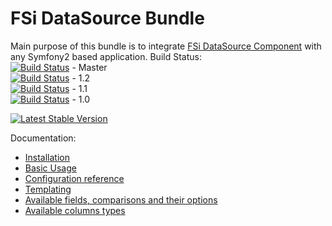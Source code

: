 # FSi DataSource Bundle #

Main purpose of this bundle is to integrate [FSi DataSource Component](https://github.com/fsi-open/datasource)
with any Symfony2 based application.
Build Status:  
[![Build Status](https://travis-ci.org/fsi-open/datasource-bundle.png?branch=master)](https://travis-ci.org/fsi-open/datasource-bundle) - Master    
[![Build Status](https://travis-ci.org/fsi-open/datasource-bundle.png?branch=1.2)](https://travis-ci.org/fsi-open/datasource-bundle) - 1.2  
[![Build Status](https://travis-ci.org/fsi-open/datasource-bundle.png?branch=1.1)](https://travis-ci.org/fsi-open/datasource-bundle) - 1.1  
[![Build Status](https://travis-ci.org/fsi-open/datasource-bundle.png?branch=1.0)](https://travis-ci.org/fsi-open/datasource-bundle) - 1.0  

[![Latest Stable Version](https://poser.pugx.org/fsi/datasource-bundle/v/stable.png)](https://packagist.org/packages/fsi/datasource-bundle)

Documentation:

* [Installation](Resources/docs/installation.md)
* [Basic Usage](Resources/docs/basic_usage.md)
* [Configuration reference](Resources/docs/configuration.md)
* [Templating](Resources/docs/templating.md)
* [Available fields, comparisons and their options](https://github.com/fsi-open/datasource/blob/master/doc/en/drivers/doctrine-orm.md#provided-fields)
* [Available columns types](Resources/docs/columns.md)

